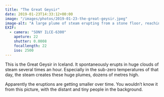 ```yaml
---
title: "The Great Geysir"
date: 2019-01-23T14:33:12+00:00
image: "/images/photos/2019-01-23-the-great-geysir.jpeg"
image-alt: "A large plume of steam erupting from a stone floor, reaching dozens of metres in height."
EXIF:
  - camera: "SONY ILCE-6300"
    apeture: 22
    shutter: 0.0008
    focallength: 22
    iso: 2500
---
```


This is the Great Geysir in Iceland. It spontaneously erupts in huge clouds of steam several times an hour. Especially in the sub-zero temperatures of that day, the steam creates these huge plumes, dozens of metres high.

Apparently the eruptions are getting smaller over time. You wouldn’t know it from this picture, with the distant and tiny people in the background.